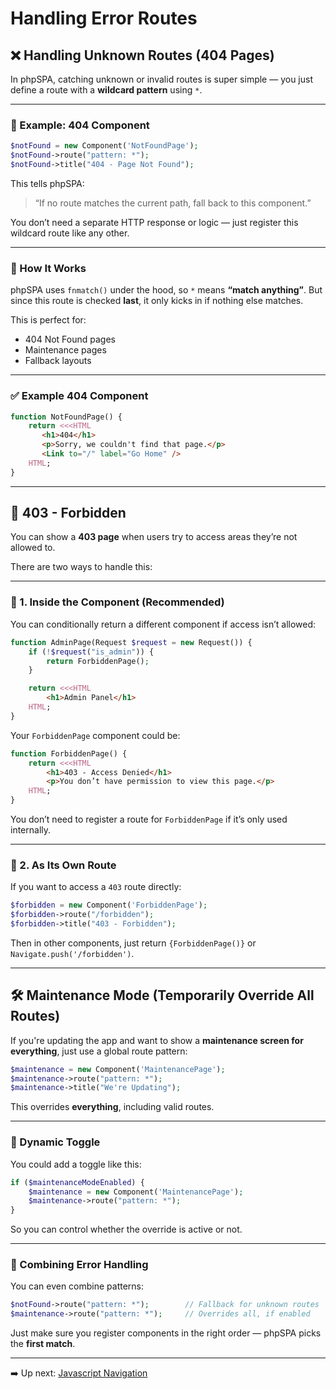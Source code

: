 # Handling Error Routes

## ❌ Handling Unknown Routes (404 Pages)

In phpSPA, catching unknown or invalid routes is super simple — you just define a route with a **wildcard pattern** using `*`.

---

### 🔧 Example: 404 Component

```php
$notFound = new Component('NotFoundPage');
$notFound->route("pattern: *");
$notFound->title("404 - Page Not Found");
```

This tells phpSPA:

> “If no route matches the current path, fall back to this component.”

You don’t need a separate HTTP response or logic — just register this wildcard route like any other.

---

### 🧠 How It Works

phpSPA uses `fnmatch()` under the hood, so `*` means **“match anything”**. But since this route is checked **last**, it only kicks in if nothing else matches.

This is perfect for:

* 404 Not Found pages
* Maintenance pages
* Fallback layouts

---

### ✅ Example 404 Component

```php
function NotFoundPage() {
    return <<<HTML
       <h1>404</h1>
       <p>Sorry, we couldn't find that page.</p>
       <Link to="/" label="Go Home" />
    HTML;
}
```

---

## 🚫 403 - Forbidden

You can show a **403 page** when users try to access areas they’re not allowed to.

There are two ways to handle this:

---

### 🔹 1. Inside the Component (Recommended)

You can conditionally return a different component if access isn’t allowed:

```php
function AdminPage(Request $request = new Request()) {
    if (!$request("is_admin")) {
        return ForbiddenPage();
    }

    return <<<HTML
        <h1>Admin Panel</h1>
    HTML;
}
```

Your `ForbiddenPage` component could be:

```php
function ForbiddenPage() {
    return <<<HTML
        <h1>403 - Access Denied</h1>
        <p>You don’t have permission to view this page.</p>
    HTML;
}
```

You don’t need to register a route for `ForbiddenPage` if it’s only used internally.

---

### 🔹 2. As Its Own Route

If you want to access a `403` route directly:

```php
$forbidden = new Component('ForbiddenPage');
$forbidden->route("/forbidden");
$forbidden->title("403 - Forbidden");
```

Then in other components, just return `{ForbiddenPage()}` or `Navigate.push('/forbidden')`.

---

## 🛠️ Maintenance Mode (Temporarily Override All Routes)

If you're updating the app and want to show a **maintenance screen for everything**, just use a global route pattern:

```php
$maintenance = new Component('MaintenancePage');
$maintenance->route("pattern: *");
$maintenance->title("We're Updating");
```

This overrides **everything**, including valid routes.

---

### 🔁 Dynamic Toggle

You could add a toggle like this:

```php
if ($maintenanceModeEnabled) {
    $maintenance = new Component('MaintenancePage');
    $maintenance->route("pattern: *");
}
```

So you can control whether the override is active or not.

---

### 🧪 Combining Error Handling

You can even combine patterns:

```php
$notFound->route("pattern: *");        // Fallback for unknown routes
$maintenance->route("pattern: *");     // Overrides all, if enabled
```

Just make sure you register components in the right order — phpSPA picks the **first match**.

---

➡️ Up next: [Javascript Navigation](./15-javascript-navigation.md)
